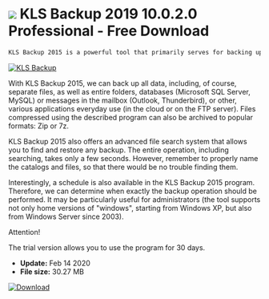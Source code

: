 # ![](https://cdn.softexe.net/static/icon/c/kls-backup-8272.png) KLS Backup 2019 10.0.2.0 Professional - Free Download

```sh
KLS Backup 2015 is a powerful tool that primarily serves for backing up files. It also allows you to synchronize data placed on local or network drives, in the cloud or on DVD or CD media.
```
[![KLS Backup](https://gallery.dpcdn.pl/imgc/Tools/63058/g_-_420x350_1.5_-_x20151028140814_0.png)](https://softexe.net/win/disks-files/data-recovery/kls-backup:hbgb.html)

With KLS Backup 2015, we can back up all data, including, of course, separate files, as well as entire folders, databases (Microsoft SQL Server, MySQL) or messages in the mailbox (Outlook, Thunderbird), or other, various applications everyday use (in the cloud or on the FTP server). Files compressed using the described program can also be archived to popular formats: Zip or 7z.
 
 KLS Backup 2015 also offers an advanced file search system that allows you to find and restore any backup. The entire operation, including searching, takes only a few seconds. However, remember to properly name the catalogs and files, so that there would be no trouble finding them. 
 
 Interestingly, a schedule is also available in the KLS Backup 2015 program. Therefore, we can determine when exactly the backup operation should be performed. It may be particularly useful for administrators (the tool supports not only home versions of "windows", starting from Windows XP, but also from Windows Server since 2003).
 
 
 Attention!
 
 The trial version allows you to use the program for 30 days.


- **Update:** Feb 14 2020
- **File size:** 30.27 MB

[![Download](https://cdn.softexe.net/static/img/download.png)](https://softexe.net/win/disks-files/data-recovery/kls-backup:hbgb.html)

